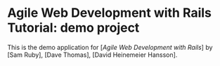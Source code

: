 # Agile Web Development with Rails Tutorial: demo project

This is the demo application for
[*Agile Web Development with Rails*] by [Sam Ruby], [Dave Thomas], [David Heinemeier Hansson].
